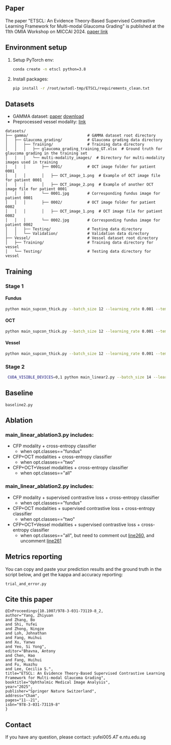 ## Paper

The paper "ETSCL: An Evidence Theory-Based Supervised Contrastive Learning Framework for Multi-modal Glaucoma Grading" is published at the 11th OMIA Workshop on MICCAI 2024. [paper link](https://doi.org/10.1007/978-3-031-73119-8_2)

## Environment setup

1. Setup PyTorch env:
    ```bash
    conda create -n etscl python=3.8
    ```

2. Install packages:
    ```bash
    pip install -r /root/autodl-tmp/ETSCL/requirements_clean.txt
    ```

## Datasets
- GAMMA dataset: [paper](https://doi.org/10.1016/j.media.2023.102938) [download](http://hdmilab.cn/ichallenge)
- Preprocessed vessel modality: [link](https://drive.google.com/file/d/1TuTXNnG-eGM8U_RQhINXHAslfrC0E6bi/view?usp=sharing)
```
datasets/
├── gamma/                          # GAMMA dataset root directory
│   ├── Glaucoma_grading/           # Glaucoma grading data directory
│   │   ├── Training/               # Training data directory
│   │   │   ├── glaucoma_grading_training_GT.xlsx  # Ground truth for glaucoma grading in the training set
│   │   │   └── multi-modality_images/  # Directory for multi-modality images used in training
│   │   │       ├── 0001/           # OCT image folder for patient 0001
│   │   │       │   ├── OCT_image_1.png  # Example of OCT image file for patient 0001
│   │   │       │   ├── OCT_image_2.png  # Example of another OCT image file for patient 0001
│   │   │       └── 0001.jpg        # Corresponding fundus image for patient 0001
│   │   │       ├── 0002/           # OCT image folder for patient 0002
│   │   │       │   ├── OCT_image_1.png  # OCT image file for patient 0002
│   │   │       └── 0002.jpg        # Corresponding fundus image for patient 0002
│   │   ├── Testing/                # Testing data directory
│   │   └── Validation/             # Validation data directory
├── Vessel/                         # Vessel dataset root directory
│   ├── Training/                   # Training data directory for vessel
│   └── Testing/                    # Testing data directory for vessel

```
## Training

### Stage 1

#### Fundus
```bash
python main_supcon_thick.py --batch_size 12 --learning_rate 0.001 --temp 0.05 --cosine --classes "fundus"
```

#### OCT
```bash
python main_supcon_thick.py --batch_size 12 --learning_rate 0.001 --temp 0.05 --cosine --classes "oct"
```
#### Vessel
```bash
python main_supcon_thick.py --batch_size 12 --learning_rate 0.001 --temp 0.05 --cosine --classes "vessel"
```
### Stage 2

```bash
 CUDA_VISIBLE_DEVICES=0,1 python main_linear2.py --batch_size 14 --learning_rate 0.002    --cosine --classes "all"  --ckpt_oct /root/autodl-tmp/SupContrast/save/SupCon/path_models/SupCon_path_resnet50_lr_0.001_decay_0.0001_bsz_14_temp_0.05_trial_0_0922_thick384_color_cosine/learning_246810/oct/ckpt_epoch_10.pth --ckpt_fundus /root/autodl-tmp/SupContrast/save/SupCon/path_models/SupCon_path_resnet50_lr_0.001_decay_0.0001_bsz_14_temp_0.05_trial_0_0922_thick384_color_cosine/learning_246810/fundus/ckpt_epoch_10.pth --ckpt_vessel /root/autodl-tmp/SupContrast/save/SupCon/path_models/SupCon_path_resnet50_lr_0.001_decay_0.0001_bsz_14_temp_0.05_trial_0_0922_thick384_color_cosine/learning_246810/vessel/ckpt_epoch_10.pth
```

## Baseline
```
baseline2.py
```

## Ablation
### main_linear_ablation3.py includes:
- CFP modality + cross-entropy classifier
    - when opt.classes=="fundus"
- CFP+OCT modalities + cross-entropy classifier
    - when opt.classes=="two"
- CFP+OCT+Vessel modalities + cross-entropy classifier
    - when opt.classes=="all"

### main_linear_ablation2.py includes:
- CFP modality + supervised contrastive loss + cross-entropy classifier
    - when opt.classes=="fundus"
- CFP+OCT modalities + supervised contrastive loss + cross-entropy classifier
    - when opt.classes=="two"
- CFP+OCT+Vessel modalities + supervised contrastive loss + cross-entropy classifier
    - when opt.classes=="all", but need to comment out [line260](https://github.com/master-Shix/ETSCL/blob/e20be559e2bd1ba4a14c47e71751e789b89dcff2/main_linear_ablation2.py#L260), and uncomment [line261](https://github.com/master-Shix/ETSCL/blob/e20be559e2bd1ba4a14c47e71751e789b89dcff2/main_linear_ablation2.py#L261)

## Metrics reporting
You can copy and paste your prediction results and the ground truth in the script below, and get the kappa and accuracy reporting: 
```
trial_and_error.py
```

## Cite this paper
```
@InProceedings{10.1007/978-3-031-73119-8_2,
author="Yang, Zhiyuan
and Zhang, Bo
and Shi, Yufei
and Zhong, Ningze
and Loh, Johnathan
and Fang, Huihui
and Xu, Yanwu
and Yeo, Si Yong",
editor="Bhavna, Antony
and Chen, Hao
and Fang, Huihui
and Fu, Huazhu
and Lee, Cecilia S.",
title="ETSCL: An Evidence Theory-Based Supervised Contrastive Learning Framework for Multi-modal Glaucoma Grading",
booktitle="Ophthalmic Medical Image Analysis",
year="2025",
publisher="Springer Nature Switzerland",
address="Cham",
pages="11--21",
isbn="978-3-031-73119-8"
}
```
## Contact
If you have any question, please contact: yufei005 _AT_ e.ntu.edu.sg
